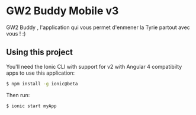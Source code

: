 GW2 Buddy Mobile v3
=====================

GW2 Buddy , l'application qui vous permet d'enmener la Tyrie partout avec vous ! :)

## Using this project

You'll need the Ionic CLI with support for v2 with Angular 4 compatibilty apps to use this application:

```bash
$ npm install -g ionic@beta
```

Then run:

```bash
$ ionic start myApp
```
